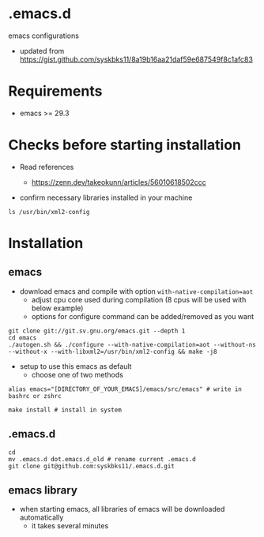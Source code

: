 # .emacs.d
emacs configurations
- updated from https://gist.github.com/syskbks11/8a19b16aa21daf59e687549f8c1afc83

# Requirements

- emacs >= 29.3

# Checks before starting installation

- Read references
  - https://zenn.dev/takeokunn/articles/56010618502ccc

- confirm necessary libraries installed in your machine
```
ls /usr/bin/xml2-config
```

# Installation

## emacs

- download emacs and compile with option `with-native-compilation=aot`
  - adjust cpu core used during compilation (8 cpus will be used with below example)
  - options for configure command can be added/removed as you want
```
git clone git://git.sv.gnu.org/emacs.git --depth 1
cd emacs
./autogen.sh && ./configure --with-native-compilation=aot --without-ns --without-x --with-libxml2=/usr/bin/xml2-config && make -j8
```

- setup to use this emacs as default
  - choose one of two methods
```
alias emacs="[DIRECTORY_OF_YOUR_EMACS]/emacs/src/emacs" # write in bashrc or zshrc
```
```
make install # install in system
```

## .emacs.d

```
cd
mv .emacs.d dot.emacs.d_old # rename current .emacs.d
git clone git@github.com:syskbks11/.emacs.d.git
```

## emacs library

- when starting emacs, all libraries of emacs will be downloaded automatically
  - it takes several minutes


